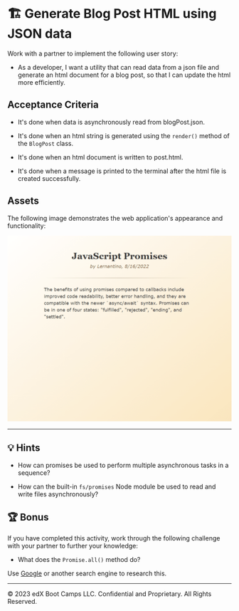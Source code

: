 # 🏗️ Generate Blog Post HTML using JSON data

Work with a partner to implement the following user story:

* As a developer, I want a utility that can read data from a json file and generate an html document for a blog post, so that I can update the html more efficiently.

## Acceptance Criteria

* It's done when data is asynchronously read from blogPost.json.

* It's done when an html string is generated using the `render()` method of the `BlogPost` class.

* It's done when an html document is written to post.html.

* It's done when a message is printed to the terminal after the html file is created successfully.

## Assets

The following image demonstrates the web application's appearance and functionality:

![Screenshot of the generated HTML.](./Images/01-generated-blog.png)

---

## 💡 Hints

* How can promises be used to perform multiple asynchronous tasks in a sequence?

* How can the built-in `fs/promises` Node module be used to read and write files asynchronously?

## 🏆 Bonus

If you have completed this activity, work through the following challenge with your partner to further your knowledge:

* What does the `Promise.all()` method do?

Use [Google](https://www.google.com) or another search engine to research this.

---
© 2023 edX Boot Camps LLC. Confidential and Proprietary. All Rights Reserved.
